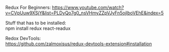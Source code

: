 Redux For Beginners:
https://www.youtube.com/watch?v=CVpUuw9XSjY&list=PLDyQo7g0_nsVHmyZZpVJyFn5ojlboVEhE&index=5

Stuff that has to be installed:</br>
npm install redux react-readux

Redox DevTools: </br>
https://github.com/zalmoxisus/redux-devtools-extension#installation 

